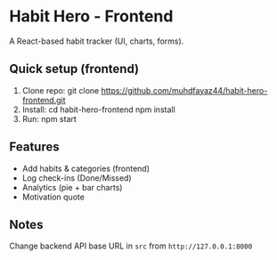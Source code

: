 # Habit Hero - Frontend

A React-based habit tracker (UI, charts, forms).

## Quick setup (frontend)
1. Clone repo:
   git clone https://github.com/muhdfayaz44/habit-hero-frontend.git
2. Install:
   cd habit-hero-frontend
   npm install
3. Run:
   npm start

## Features
- Add habits & categories (frontend)
- Log check-ins (Done/Missed)
- Analytics (pie + bar charts)
- Motivation quote

## Notes
Change backend API base URL in `src` from `http://127.0.0.1:8000` 

